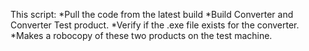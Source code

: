 This script:
*Pull the code from the latest build
*Build Converter and Converter Test product.
*Verify if the .exe file exists for the converter.
*Makes a robocopy of these two products on the test machine.